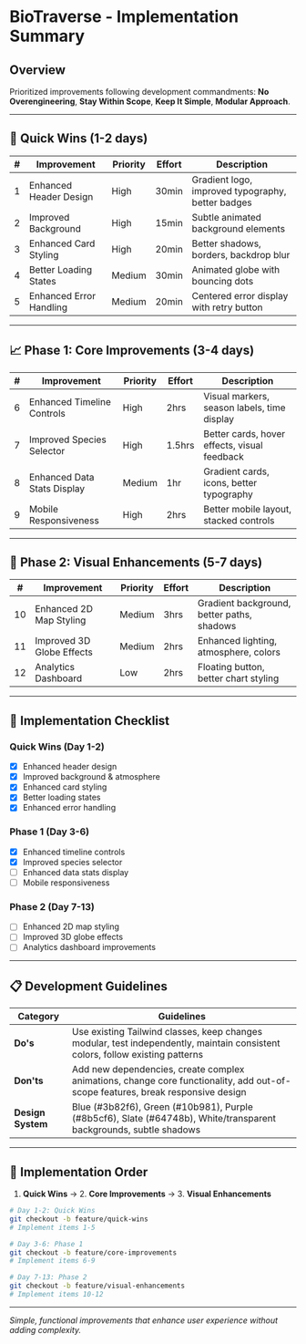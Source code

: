 # BioTraverse - Implementation Summary

## Overview
Prioritized improvements following development commandments: **No Overengineering**, **Stay Within Scope**, **Keep It Simple**, **Modular Approach**.

---

## 🚀 Quick Wins (1-2 days)

| # | Improvement | Priority | Effort | Description |
|---|-------------|----------|--------|-------------|
| 1 | Enhanced Header Design | High | 30min | Gradient logo, improved typography, better badges |
| 2 | Improved Background | High | 15min | Subtle animated background elements |
| 3 | Enhanced Card Styling | High | 20min | Better shadows, borders, backdrop blur |
| 4 | Better Loading States | Medium | 30min | Animated globe with bouncing dots |
| 5 | Enhanced Error Handling | Medium | 20min | Centered error display with retry button |

---

## 📈 Phase 1: Core Improvements (3-4 days)

| # | Improvement | Priority | Effort | Description |
|---|-------------|----------|--------|-------------|
| 6 | Enhanced Timeline Controls | High | 2hrs | Visual markers, season labels, time display |
| 7 | Improved Species Selector | High | 1.5hrs | Better cards, hover effects, visual feedback |
| 8 | Enhanced Data Stats Display | Medium | 1hr | Gradient cards, icons, better typography |
| 9 | Mobile Responsiveness | High | 2hrs | Better mobile layout, stacked controls |

---

## 🎨 Phase 2: Visual Enhancements (5-7 days)

| # | Improvement | Priority | Effort | Description |
|---|-------------|----------|--------|-------------|
| 10 | Enhanced 2D Map Styling | Medium | 3hrs | Gradient background, better paths, shadows |
| 11 | Improved 3D Globe Effects | Medium | 2hrs | Enhanced lighting, atmosphere, colors |
| 12 | Analytics Dashboard | Low | 2hrs | Floating button, better chart styling |

---

## 🎯 Implementation Checklist

### Quick Wins (Day 1-2)
- [x] Enhanced header design
- [x] Improved background & atmosphere  
- [x] Enhanced card styling
- [x] Better loading states
- [x] Enhanced error handling

### Phase 1 (Day 3-6)
- [x] Enhanced timeline controls
- [x] Improved species selector
- [ ] Enhanced data stats display
- [ ] Mobile responsiveness

### Phase 2 (Day 7-13)
- [ ] Enhanced 2D map styling
- [ ] Improved 3D globe effects
- [ ] Analytics dashboard improvements

---

## 📋 Development Guidelines

| Category | Guidelines |
|----------|------------|
| **Do's** | Use existing Tailwind classes, keep changes modular, test independently, maintain consistent colors, follow existing patterns |
| **Don'ts** | Add new dependencies, create complex animations, change core functionality, add out-of-scope features, break responsive design |
| **Design System** | Blue (#3b82f6), Green (#10b981), Purple (#8b5cf6), Slate (#64748b), White/transparent backgrounds, subtle shadows |

---

## 🚀 Implementation Order

1. **Quick Wins** → 2. **Core Improvements** → 3. **Visual Enhancements**

```bash
# Day 1-2: Quick Wins
git checkout -b feature/quick-wins
# Implement items 1-5

# Day 3-6: Phase 1  
git checkout -b feature/core-improvements
# Implement items 6-9

# Day 7-13: Phase 2
git checkout -b feature/visual-enhancements  
# Implement items 10-12
```

---

*Simple, functional improvements that enhance user experience without adding complexity.* 